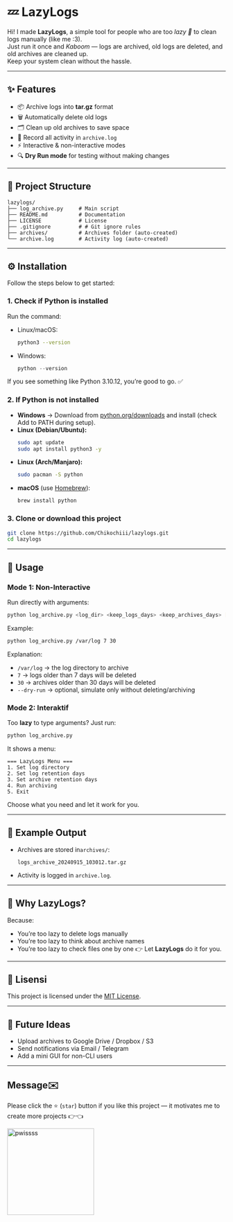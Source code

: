 # 💤 LazyLogs


Hi! I made **LazyLogs**, a simple tool for people who are too *lazy 🧢* to clean logs manually (like me :3).  
Just run it once and *Kaboom* — logs are archived, old logs are deleted, and old archives are cleaned up.  
Keep your system clean without the hassle.

---

## ✨ Features

- 📦 Archive logs into **tar.gz** format  
- 🗑️ Automatically delete old logs  
- 🗂️ Clean up old archives to save space  
- 📝 Record all activity in `archive.log`  
- ⚡ Interactive & non-interactive modes  
- 🔍 **Dry Run mode** for testing without making changes 

---

## 📂 Project Structure

```
lazylogs/
├── log_archive.py     # Main script
├── README.md          # Documentation
├── LICENSE            # License
├── .gitignore         # # Git ignore rules
├── archives/          # Archives folder (auto-created)
└── archive.log        # Activity log (auto-created)
```

---

## ⚙️ Installation
Follow the steps below to get started:

### 1. Check if Python is installed
Run the command:

- Linux/macOS:
  ```bash
  python3 --version
  ```
- Windows:
  ```powershell
  python --version
  ```

If you see something like Python 3.10.12, you’re good to go. ✅ 

### 2. If Python is not installed
- **Windows** → Download from [python.org/downloads](https://www.python.org/downloads/) and install (check Add to PATH during setup).  
- **Linux (Debian/Ubuntu):**
  ```bash
  sudo apt update
  sudo apt install python3 -y
  ```
- **Linux (Arch/Manjaro):**
  ```bash
  sudo pacman -S python
  ```
- **macOS** (use [Homebrew](https://brew.sh/)):
  ```bash
  brew install python
  ```

### 3. Clone or download this project
```bash
git clone https://github.com/Chikochiii/lazylogs.git
cd lazylogs
```

---

## 🚀 Usage

### Mode 1: Non-Interactive
Run directly with arguments:
```bash
python log_archive.py <log_dir> <keep_logs_days> <keep_archives_days> [--dry-run]
```

Example:
```bash
python log_archive.py /var/log 7 30
```

Explanation:
- `/var/log` → the log directory to archive    
- `7` → logs older than 7 days will be deleted
- `30` →  archives older than 30 days will be deleted 
- `--dry-run` → optional, simulate only without deleting/archiving 

### Mode 2: Interaktif
Too **lazy** to type arguments? Just run:
```bash
python log_archive.py
```
It shows a menu:
```
=== LazyLogs Menu ===
1. Set log directory
2. Set log retention days
3. Set archive retention days
4. Run archiving
5. Exit
```
Choose what you need and let it work for you.

---

## 📝 Example Output

- Archives are stored in`archives/`:
  ```
  logs_archive_20240915_103012.tar.gz
  ```
- Activity is logged in `archive.log`.

---

## 🤔 Why LazyLogs?

Because:
- You’re too lazy to delete logs manually
- You’re too lazy to think about archive names
- You’re too lazy to check files one by one
👉 Let **LazyLogs** do it for you.

---

## 📜 Lisensi

This project is licensed under the [MIT License](LICENSE).

---

## 🌟 Future Ideas

- Upload archives to Google Drive / Dropbox / S3
- Send notifications via Email / Telegram
- Add a mini GUI for non-CLI users 

---

## Message✉️
Please click the ⭐ (`star`) button if you like this project — it motivates me to create more projects 👉👈

<a href="https://imgbb.com/"><img src="https://i.ibb.co.com/Fbsw7bwC/pwissss.webp" alt="pwissss" border="0" width="200"></a>
